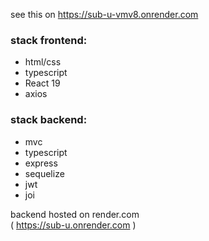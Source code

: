 see this on https://sub-u-vmv8.onrender.com

### stack frontend:

- html/css
- typescript
- React 19
- axios

### stack backend:

- mvc
- typescript
- express
- sequelize
- jwt
- joi

backend hosted on render.com  
( https://sub-u.onrender.com )

<!--

---

just run in your console in this directory
and wait a bit

```
run3205
```

(if nothing happened, check the browser)

---

P.S.
if bash run3205 dont work then you must run this two commands in two terminal

```
cd server && npm run build & clear & npm run start
```

````
cd client && npm run start
``` -->

